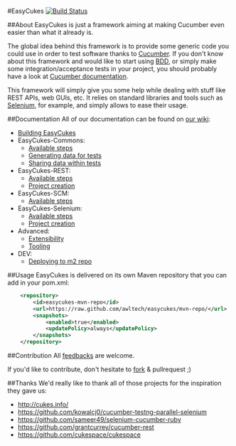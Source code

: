 #EasyCukes
[![Build Status](https://travis-ci.org/awltech/easycukes.svg)](https://travis-ci.org/awltech/easycukes)

##About
EasyCukes is just a framework aiming at making Cucumber even easier than what it already is.

The global idea behind this framework is to provide some generic code you could use in order to test software thanks to [Cucumber](http://cukes.info/). If you don't know about this framework and would like to start using [BDD](https://en.wikipedia.org/wiki/Behavior-driven_development), or simply make some integration/acceptance tests in your project, you should probably have a look at [Cucumber documentation](https://github.com/cucumber/cucumber/wiki).

This framework will simply give you some help while dealing with stuff like REST APIs, web GUIs, etc. It relies on standard libraries and tools such as [Selenium](http://docs.seleniumhq.org/), for example, and simply allows to ease their usage.

##Documentation
All of our documentation can be found on [our wiki](https://github.com/awltech/easycukes/wiki):

- [Building EasyCukes](https://github.com/awltech/easycukes/wiki/Building-EasyCukes)
- EasyCukes-Commons:
	- [Available steps](https://github.com/awltech/easycukes/wiki/EasyCukes-Commons-available-steps)
	- [Generating data for tests](https://github.com/awltech/easycukes/wiki/Generating-data-for-tests)
	- [Sharing data within tests](https://github.com/awltech/easycukes/wiki/Sharing-data-within-tests)
- EasyCukes-REST:
	- [Available steps](https://github.com/awltech/easycukes/wiki/EasyCukes-REST-available-steps)
	- [Project creation](https://github.com/awltech/easycukes/wiki/EasyCukes-REST-project-creation)
- EasyCukes-SCM:
	- [Available steps](https://github.com/awltech/easycukes/wiki/EasyCukes-SCM-available-steps)
- EasyCukes-Selenium:
	- [Available steps](https://github.com/awltech/easycukes/wiki/EasyCukes-Selenium-available-steps)
	- [Project creation](https://github.com/awltech/easycukes/wiki/EasyCukes-Selenium-project-creation)
- Advanced:
	- [Extensibility](https://github.com/awltech/easycukes/wiki/Extensibility-of-EasyCukes-framework)
	- [Tooling](https://github.com/awltech/easycukes/wiki/Tooling-for-developing-with-EasyCukes)
- DEV:
	- [Deploying to m2 repo](https://github.com/awltech/easycukes/wiki/%5BDEV%5D-Deploying-EasyCukes-to-github-m2-repo)

##Usage
EasyCukes is delivered on its own Maven repository that you can add in your pom.xml:

```xml
    <repository>
        <id>easycukes-mvn-repo</id>
        <url>https://raw.github.com/awltech/easycukes/mvn-repo/</url>
        <snapshots>
            <enabled>true</enabled>
            <updatePolicy>always</updatePolicy>
        </snapshots>
    </repository>
```

##Contribution
All [feedbacks](https://github.com/awltech/easycukes/issues) are welcome.

If you'd like to contribute, don't hesitate to [fork](https://github.com/awltech/easycukes/fork) & pullrequest ;)

##Thanks
We'd really like to thank all of those projects for the inspiration they gave us:
- http://cukes.info/
- https://github.com/kowalcj0/cucumber-testng-parallel-selenium
- https://github.com/sameer49/selenium-cucumber-ruby
- https://github.com/grantcurrey/cucumber-rest 
- https://github.com/cukespace/cukespace
